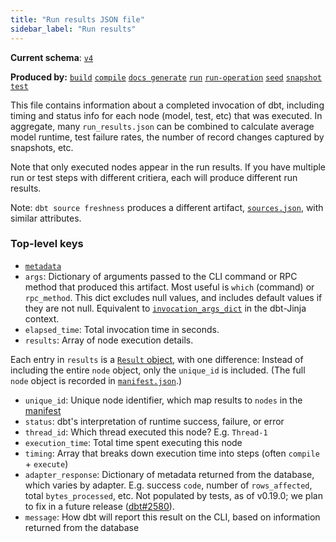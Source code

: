 ```yaml
---
title: "Run results JSON file"
sidebar_label: "Run results"
---
```


**Current schema**: [`v4`](https://schemas.getdbt.com/dbt/run-results/v4/index.html)

 **Produced by:**
 [`build`](/reference/commands/build)
 [`compile`](/reference/commands/compile)
 [`docs generate`](/reference/commands/cmd-docs)
 [`run`](/reference/commands/run)
<VersionBlock firstVersion="1.6">[`run-operation`](/reference/commands/run-operation)</VersionBlock>
 [`seed`](/reference/commands/seed)
 [`snapshot`](/reference/commands/snapshot)
 [`test`](/reference/commands/test)

This file contains information about a completed invocation of dbt, including timing and status info for each node (model, test, etc) that was executed. In aggregate, many `run_results.json` can be combined to calculate average model runtime, test failure rates, the number of record changes captured by snapshots, etc.

Note that only executed nodes appear in the run results. If you have multiple run or test steps with different critiera, each will produce different run results.

Note: `dbt source freshness` produces a different artifact, [`sources.json`](/reference/artifacts/sources-json), with similar attributes.

### Top-level keys

- [`metadata`](/reference/artifacts/dbt-artifacts#common-metadata)
- `args`: Dictionary of arguments passed to the CLI command or RPC method that produced this artifact. Most useful is `which` (command) or `rpc_method`. This dict excludes null values, and includes default values if they are not null. <VersionBlock firstVersion="1.3">Equivalent to [`invocation_args_dict`](/reference/dbt-jinja-functions/flags#invocation_args_dict) in the dbt-Jinja context.</VersionBlock>
- `elapsed_time`: Total invocation time in seconds.
- `results`: Array of node execution details.

Each entry in `results` is a [`Result` object](/reference/dbt-classes#result-objects), with one difference: Instead of including the entire `node` object, only the `unique_id` is included. (The full `node` object is recorded in [`manifest.json`](/reference/artifacts/manifest-json).)

- `unique_id`: Unique node identifier, which map results to `nodes` in the [manifest](/reference/artifacts/manifest-json)
- `status`: dbt's interpretation of runtime success, failure, or error
- `thread_id`: Which thread executed this node? E.g. `Thread-1`
- `execution_time`: Total time spent executing this node
- `timing`: Array that breaks down execution time into steps (often `compile` + `execute`)
- `adapter_response`: Dictionary of metadata returned from the database, which varies by adapter. E.g. success `code`, number of `rows_affected`, total `bytes_processed`, etc. Not populated by tests, as of v0.19.0; we plan to fix in a future release ([dbt#2580](https://github.com/dbt-labs/dbt-core/issues/2580)).
- `message`: How dbt will report this result on the CLI, based on information returned from the database
